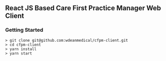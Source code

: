 ## React JS Based Care First Practice Manager Web Client

### Getting Started

```
> git clone git@github.com:wdeanmedical/cfpm-client.git
> cd cfpm-client
> yarn install
> yarn start
```

<br>
